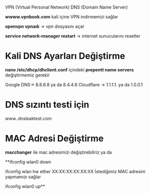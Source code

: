 VPN (Virtual Personal Network)
DNS (Domain Name Server)

**wwww.vpnbook.com** kali içine VPN indirmemizi sağlar

**openvpn vpnadı** -> vpn dosyasını açar

**service network-manager restart** -> internet sunucularını resetler

# Kali DNS Ayarları Değiştirme

**nano /etc/dhcp/dhclient.conf** içindeki **prepentt name servers** değiştirmemiz gerekir

Google DNS-> 8.8.8.8 ya da 8.4.4.8
Cloudflare -> 1.1.1.1. ya da 1.0.0.1

# DNS sızıntı testi için

www..dnsleaktest.com

# MAC Adresi Değiştirme

**macchanger** ile mac adresimizi değiştirebiliriz ya da

**ifconfig wlan0 down

ifconfig wlan hw ether XX:XX:XX:XX:XX:XX    İstediğimiz MAC adresini yapmamızı sağlar

ifconfig wlan0 up**
